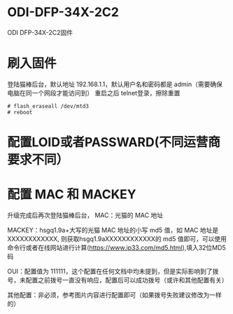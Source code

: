 # ODI-DFP-34X-2C2
ODI DFP-34X-2C2固件
# 刷入固件
登陆猫棒后台，默认地址 192.168.1.1，默认用户名和密码都是 admin（需要确保电脑在同一个网段才能访问到）
重启之后 telnet登录，擦除重置
```
# flash_eraseall /dev/mtd3
# reboot
```
# 配置LOID或者PASSWARD(不同运营商要求不同）

# 配置 MAC 和 MACKEY
升级完成后再次登陆猫棒后台，
MAC：光猫的 MAC 地址

MACKEY：hsgq1.9a+大写的光猫 MAC 地址的小写 md5 值，如 MAC 地址是 XXXXXXXXXXXX, 则获取hsgq1.9aXXXXXXXXXXXX的 md5 值即可，可以使用命令行或者在线网站进行计算(https://www.ip33.com/md5.html),填入32位MD5码

OUI：配置值为 111111，这个配置在任何文档中均未提到，但是实际影响到了拨号，未配置之前拨号一直没有响应，配置后可以成功拨号（或许和其他配置有关）

其他配置：非必须，参考图片内容进行配置即可（如果拨号失败建议修改为一样的）
